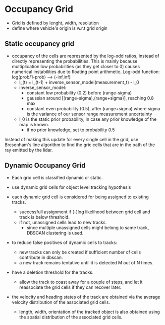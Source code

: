 # Occupancy Grid
- Grid is defined by lenght, width, resolution
- define where vehicle's origin is w.r.t grid origin


## Static occupancy grid
- occupancy of the cells are represented by the log-odd ratios, instead of directly representing the probabilities. This is mainly because multiplication low probabilities (as they get closer to 0) causes numerical instabilities due to floating point arithmetic.
Log-odd function: log(prob/1-prob) --> (-inf,inf)
    - l_(t) = l_(t-1) + inverse_sensor_model(measurement_t) - l_0
    - inverse_sensor_model:
        - constant low probability (0.2) before (range-sigma)
        - gaussian around [(range-sigma),(range+sigma)], reaching 0.8 max
        - constant even probability (0.5), after (range+sigma)
        where sigma is the variance of our sensor range measurement uncertainty
    - l_0 is the static prior probability, in case any prior knowledge of the map is known.
        - if no prior knowledge, set to probability 0.5 

Instead of making this update for every single cell in the grid, use Bresenham's line algorithm to find the gric cells that are in the path of the ray emitted by the lidar.

## Dynamic Occupancy Grid
- Each grid cell is classified dynamic or static.
- use dynamic grid cells for object level tracking hypothesis
- each dynamic grid cell is considered for being assigned to existing tracks.
    - successfull assignment if (-)log likelihood between grid cell and track is below threshold.
    - if not, unassigned cells lead to new tracks.
        - since multiple unassigned cells might belong to same track, DBSCAN clustering is used.
- to reduce false positives of dynamic cells to tracks:
    - new tracks can only be created if sufficient number of cells contribute in dbscan.
    - a new track remains tentative until it is detected M out of N times. 
- have a deletion threshold for the tracks.
    - allow the track to coast away for a couple of steps, and let it reassociate the grid cells if they can recover later.

- the velocity and heading states of the track are obtained via the average velocity distribution of the associated grid cells.
    - length, width, orientation of the tracked object is also obtained using the spatial distribution of the associated grid cells.
